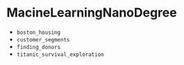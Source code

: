 # MacineLearningNanoDegree

* ```boston_housing```
* ```customer_segments```
* ```finding_donors```
* ```titanic_survival_exploration```